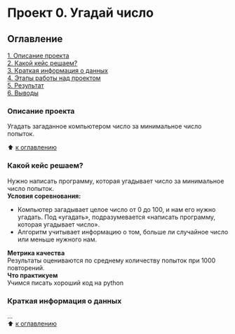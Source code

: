 # Проект 0. Угадай число
## Оглавление
[1. Описание проекта](https://github.com/MarinaThiele/sf_data_science/blob/main/project_0/README.md#0писание-проекта)  
[2. Какой кейс решаем?](https://github.com/MarinaThiele/sf_data_science/blob/main/project_0/README.md#Какой-кейс-решаем)  
[3. Краткая информация о данных](https://github.com/MarinaThiele/sf_data_science/blob/main/project_0/README.md#краткая-информация-о-данных)  
[4. Этапы работы над проектом](https://github.com/MarinaThiele/sf_data_science/blob/main/project_0/README.md#Этапы-работы-над-проектом)   
[5. Результат](https://github.com/MarinaThiele/sf_data_science/blob/main/project_0/README.md#Результат)   
[6. Выводы](https://github.com/MarinaThiele/sf_data_science/blob/main/project_0/README.md#Bыводы)
### Описание проекта
Угадать загаданное компьютером число за минимальное число попыток.

:arrow_up:  [к оглавлению](https://github.com/MarinaThiele/sf_data_science/blob/main/project_0/README.md#0главление)


### Какой кейс решаем?  
Нужно написать программу, которая угадывает число за минимальное число попыток.  
**Условия соревнования:**
- Компьютер загадывает целое число от 0 до 100, и нам его нужно угадать. Под «угадать», подразумевается «написать
программу, которая угадывает число».
- Алгоритм учитывает информацию о том, больше ли случайное число или меньше нужного нам.
   
**Метрика качества**  
Результаты оцениваются по среднему количеству попыток при 1000 повторений.   
**Что практикуем**   
Учимся писать хороший код на python
### Краткая информация о данных
...  
:arrow_up:   [к оглавлению](https://github.com/MarinaThiele/sf_data_science/blob/main/project_0/README.md#0главление)
